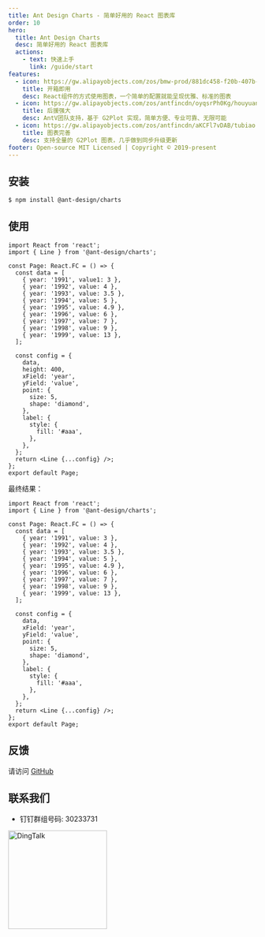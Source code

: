 ```yaml
---
title: Ant Design Charts - 简单好用的 React 图表库
order: 10
hero:
  title: Ant Design Charts
  desc: 简单好用的 React 图表库
  actions:
    - text: 快速上手
      link: /guide/start
features:
  - icon: https://gw.alipayobjects.com/zos/bmw-prod/881dc458-f20b-407b-947a-95104b5ec82b/k79dm8ih_w144_h144.png
    title: 开箱即用
    desc: React组件的方式使用图表，一个简单的配置就能呈现优雅、标准的图表
  - icon: https://gw.alipayobjects.com/zos/antfincdn/oyqsrPh0Kg/houyuan.png
    title: 后援强大
    desc: AntV团队支持，基于 G2Plot 实现，简单方便、专业可靠、无限可能
  - icon: https://gw.alipayobjects.com/zos/antfincdn/aKCFl7vDAB/tubiao.png
    title: 图表完善
    desc: 支持全量的 G2Plot 图表，几乎做到同步升级更新
footer: Open-source MIT Licensed | Copyright © 2019-present
---
```


## 安装

```bash
$ npm install @ant-design/charts
```

## 使用

```tsx | pure
import React from 'react';
import { Line } from '@ant-design/charts';

const Page: React.FC = () => {
  const data = [
    { year: '1991', value1: 3 },
    { year: '1992', value: 4 },
    { year: '1993', value: 3.5 },
    { year: '1994', value: 5 },
    { year: '1995', value: 4.9 },
    { year: '1996', value: 6 },
    { year: '1997', value: 7 },
    { year: '1998', value: 9 },
    { year: '1999', value: 13 },
  ];

  const config = {
    data,
    height: 400,
    xField: 'year',
    yField: 'value',
    point: {
      size: 5,
      shape: 'diamond',
    },
    label: {
      style: {
        fill: '#aaa',
      },
    },
  };
  return <Line {...config} />;
};
export default Page;
```

最终结果：

```tsx
import React from 'react';
import { Line } from '@ant-design/charts';

const Page: React.FC = () => {
  const data = [
    { year: '1991', value: 3 },
    { year: '1992', value: 4 },
    { year: '1993', value: 3.5 },
    { year: '1994', value: 5 },
    { year: '1995', value: 4.9 },
    { year: '1996', value: 6 },
    { year: '1997', value: 7 },
    { year: '1998', value: 9 },
    { year: '1999', value: 13 },
  ];

  const config = {
    data,
    xField: 'year',
    yField: 'value',
    point: {
      size: 5,
      shape: 'diamond',
    },
    label: {
      style: {
        fill: '#aaa',
      },
    },
  };
  return <Line {...config} />;
};
export default Page;
```

## 反馈

请访问 [GitHub](https://github.com/ant-design/ant-design-charts)

## 联系我们

- 钉钉群组号码: 30233731

<img src="https://gw.alipayobjects.com/mdn/rms_d314dd/afts/img/A*g8nmS4bI33EAAAAAAAAAAAAAARQnAQ" width="200" alt="DingTalk">
